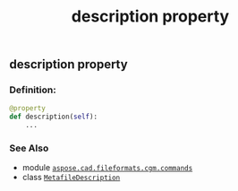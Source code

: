 ﻿---
title: description property
second_title: Aspose.CAD for Python via .NET API References
description: 
type: docs
weight: 60
url: /python-net/aspose.cad.fileformats.cgm.commands/metafiledescription/description/
is_root: false
---

## description property

### Definition:
```python
@property
def description(self):
    ...
```

### See Also
* module [`aspose.cad.fileformats.cgm.commands`](../../)
* class [`MetafileDescription`](/cad/python-net/aspose.cad.fileformats.cgm.commands/metafiledescription)
